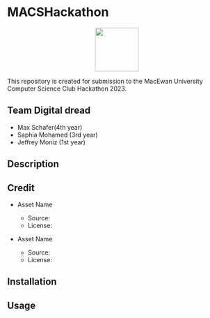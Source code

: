 # MACSHackathon
<div id="header" align="center">
  <img src ="https://media.giphy.com/media/joy-death-kiszkiloszki-j5teW9d6Jhp2wuePRa/gify.gif" width = "100"/> 
</div>

This repository is created for submission to the MacEwan University
Computer Science Club Hackathon 2023.

## Team Digital dread 

- Max Schafer(4th year)
- Saphia Mohamed (3rd year)
- Jeffrey Moniz (1st year)

## Description


## Credit

- Asset Name
  - Source:
  - License:

- Asset Name
  - Source:
  - License:


## Installation


## Usage

